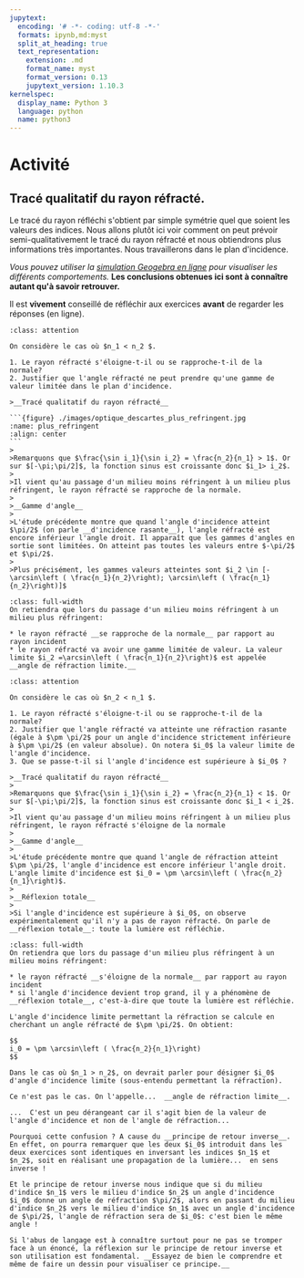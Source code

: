 ```yaml
---
jupytext:
  encoding: '# -*- coding: utf-8 -*-'
  formats: ipynb,md:myst
  split_at_heading: true
  text_representation:
    extension: .md
    format_name: myst
    format_version: 0.13
    jupytext_version: 1.10.3
kernelspec:
  display_name: Python 3
  language: python
  name: python3
---
```


# Activité

## Tracé qualitatif du rayon réfracté.
Le tracé du rayon réfléchi s'obtient par simple symétrie quel que soient les valeurs des indices. Nous allons plutôt ici voir comment on peut prévoir semi-qualitativement le tracé du rayon réfracté et nous obtiendrons plus informations très importantes. Nous travaillerons dans le plan d'incidence.

_Vous pouvez utiliser la [simulation Geogebra en ligne](https://stanislas.edunao.com/mod/resource/view.php?id=12779) pour visualiser les différents comportements._
__Les conclusions obtenues ici sont à connaître autant qu'à savoir retrouver.__

Il est __vivement__ conseillé de réfléchir aux exercices __avant__ de regarder les réponses (en ligne).


````{admonition} Exercice 
:class: attention

On considère le cas où $n_1 < n_2 $.

1. Le rayon réfracté s'éloigne-t-il ou se rapproche-t-il de la normale?
2. Justifier que l'angle réfracté ne peut prendre qu'une gamme de valeur limitée dans le plan d'incidence.
````

````{topic} Correction
>__Tracé qualitatif du rayon réfracté__

```{figure} ./images/optique_descartes_plus_refringent.jpg
:name: plus_refringent
:align: center
```
>
>Remarquons que $\frac{\sin i_1}{\sin i_2} = \frac{n_2}{n_1} > 1$. Or sur $[-\pi;\pi/2]$, la fonction sinus est croissante donc $i_1> i_2$.
>
>Il vient qu'au passage d'un milieu moins réfringent à un milieu plus réfringent, le rayon réfracté se rapproche de la normale.
>
>__Gamme d'angle__
>
>L'étude précédente montre que quand l'angle d'incidence atteint $\pi/2$ (on parle __d'incidence rasante__), l'angle réfracté est encore inférieur l'angle droit. Il apparaît que les gammes d'angles en sortie sont limitées. On atteint pas toutes les valeurs entre $-\pi/2$ et $\pi/2$.
>
>Plus précisément, les gammes valeurs atteintes sont $i_2 \in [-\arcsin\left ( \frac{n_1}{n_2}\right); \arcsin\left ( \frac{n_1}{n_2}\right)]$
````

````{important} __Bilan - A retenir__
:class: full-width
On retiendra que lors du passage d'un milieu moins réfringent à un milieu plus réfringent:

* le rayon réfracté __se rapproche de la normale__ par rapport au rayon incident
* le rayon réfracté va avoir une gamme limitée de valeur. La valeur limite $i_2 =\arcsin\left ( \frac{n_1}{n_2}\right)$ est appelée __angle de réfraction limite.__
````

````{admonition} Exercice 
:class: attention

On considère le cas où $n_2 < n_1 $.

1. Le rayon réfracté s'éloigne-t-il ou se rapproche-t-il de la normale?
2. Justifier que l'angle réfracté va atteinte une réfraction rasante (égale à $\pm \pi/2$ pour un angle d'incidence strictement inférieure à $\pm \pi/2$ (en valeur absolue). On notera $i_0$ la valeur limite de l'angle d'incidence.
3. Que se passe-t-il si l'angle d'incidence est supérieure à $i_0$ ?
````

````{topic} Correction
>__Tracé qualitatif du rayon réfracté__
>
>Remarquons que $\frac{\sin i_1}{\sin i_2} = \frac{n_2}{n_1} < 1$. Or sur $[-\pi;\pi/2]$, la fonction sinus est croissante donc $i_1 < i_2$.
>
>Il vient qu'au passage d'un milieu moins réfringent à un milieu plus réfringent, le rayon réfracté s'éloigne de la normale
>
>__Gamme d'angle__
>
>L'étude précédente montre que quand l'angle de réfraction atteint $\pm \pi/2$, l'angle d'incidence est encore inférieur l'angle droit. L'angle limite d'incidence est $i_0 = \pm \arcsin\left ( \frac{n_2}{n_1}\right)$.
>
>__Réflexion totale__
>
>Si l'angle d'incidence est supérieure à $i_0$, on observe expérimentalement qu'il n'y a pas de rayon réfracté. On parle de __réflexion totale__: toute la lumière est réfléchie.
````

````{important} __Bilan - A retenir__
:class: full-width
On retiendra que lors du passage d'un milieu plus réfringent à un milieu moins réfringent:

* le rayon réfracté __s'éloigne de la normale__ par rapport au rayon incident
* si l'angle d'incidence devient trop grand, il y a phénomène de __réflexion totale__, c'est-à-dire que toute la lumière est réfléchie.

L'angle d'incidence limite permettant la réfraction se calcule en cherchant un angle réfracté de $\pm \pi/2$. On obtient: 

$$
i_0 = \pm \arcsin\left ( \frac{n_2}{n_1}\right)
$$
````

````{sidebar} Angle de réfraction limite.
Dans le cas où $n_1 > n_2$, on devrait parler pour désigner $i_0$ d'angle d'incidence limite (sous-entendu permettant la réfraction).	

Ce n'est pas le cas. On l'appelle...  __angle de réfraction limite__.

...  C'est un peu dérangeant car il s'agit bien de la valeur de l'angle d'incidence et non de l'angle de réfraction... 

Pourquoi cette confusion ? A cause du __principe de retour inverse__. En effet, on pourra remarquer que les deux $i_0$ introduit dans les deux exercices sont identiques en inversant les indices $n_1$ et $n_2$, soit en réalisant une propagation de la lumière...  en sens inverse !

Et le principe de retour inverse nous indique que si du milieu d'indice $n_1$ vers le milieu d'indice $n_2$ un angle d'incidence $i_0$ donne un angle de réfraction $\pi/2$, alors en passant du milieu d'indice $n_2$ vers le milieu d'indice $n_1$ avec un angle d'incidence de $\pi/2$, l'angle de réfraction sera de $i_0$: c'est bien le même angle !

Si l'abus de langage est à connaître surtout pour ne pas se tromper face à un énoncé, la réflexion sur le principe de retour inverse et son utilisation est fondamental. __Essayez de bien le comprendre et même de faire un dessin pour visualiser ce principe.__
````